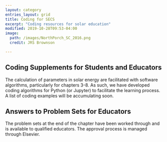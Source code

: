 ```yaml
---
layout: category
entries_layout: grid
title: Coding for SECS
excerpt: "Coding resources for solar education"
modified: 2019-10-28T09:53-04:00
image:
  path: /images/NorthPorch_SC_2016.png
  credit: JRS Brownson

---
```



## Coding Supplements for Students and Educators

The calculation of parameters in solar energy are facilitated with software algorithms, particularly for chapters 3-8. As such, we have developed coding algorithms for Python (or Jupyter) to facilitate the learning process. A list of coding examples will be accumulating soon.

## Answers to Problem Sets for Educators

The problem sets at the end of the chapter have been worked through and is available to qualified educators. The approval process is managed through Elsevier. 

<!-- ## Standard Notation

For the most part, this course will rely on standard solar notation established in 1978 for the journal, Solar Energy. A paper on the subject is available here. I use the 1978 standard notation in our class lectures and the textbook.

Exception: for some algorithms, we will use an alternate convention for orientation/azimuth, where the equator is the critical spatial constraint, not North or South. As such, the solar azimuth or collector azimuth is divided into negative (-0 to -180 degrees) for East, pre-noon directions; and positive (+0 to +180 degrees) for West, post-noon angles. This convention applies equally for both the Northern and Southern hemispheres. The choice of basis affects the form of the spherical trigonometric algorithms developed to calculate the angles of incidence. -->
